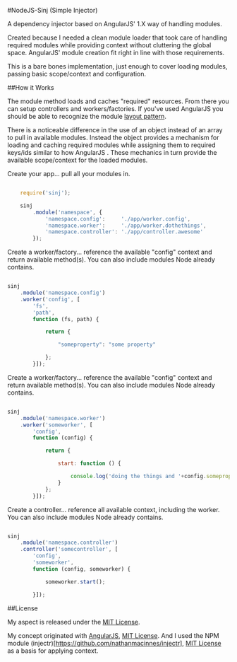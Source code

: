 #NodeJS-Sinj (Simple Injector)

A dependency injector based on AngularJS' 1.X way of handling modules.

Created because I needed a clean module loader that took care of handling required
modules while providing context without cluttering the global space. AngularJS' module
creation fit right in line with those requirements.

This is a bare bones implementation, just enough to cover loading modules, passing
basic scope/context and configuration.



##How it Works

The module method loads and caches "required" resources.
From there you can setup controllers and workers/factories. If
you've used AngularJS you should be able to recognize the module [layout pattern](https://docs.angularjs.org/api/ng/function/angular.module).

There is a noticeable difference in the use of an object instead of an array to
pull in available modules. Instead the object provides a mechanism for loading and caching
required modules while assigning them to required keys/ids similar to how AngularJS . These mechanics in turn provide
the available scope/context for the loaded modules.

Create your app... pull all your modules in.

```javascript

    require('sinj');

    sinj
        .module('namespace', {
            'namespace.config':     './app/worker.config',
            'namespace.worker':     './app/worker.dothethings',
            'namespace.controller': './app/controller.awesome'
        });
```

Create a worker/factory... reference the available "config" context and
return available method(s). You can also include modules Node already contains.

```javascript

sinj
    .module('namespace.config')
    .worker('config', [
        'fs',
        'path',
        function (fs, path) {

            return {

                "someproperty": "some property"

            };
        }]);
```


Create a worker/factory... reference the available "config" context and
return available method(s). You can also include modules Node already contains.

```javascript

sinj
    .module('namespace.worker')
    .worker('someworker', [
        'config',
        function (config) {

            return {

                start: function () {

                    console.log('doing the things and '+config.someproperty);
                }
            };
        }]);
```

Create a controller... reference all available context, including the worker.
You can also include modules Node already contains.

```javascript

sinj
    .module('namespace.controller')
    .controller('somecontroller', [
        'config',
        'someworker',
        function (config, someworker) {

            someworker.start();

        }]);
```



##License

My aspect is released under the [MIT License](http://en.wikipedia.org/wiki/MIT_License).

My concept originated with [AngularJS](https://angularjs.org/), [MIT License](http://en.wikipedia.org/wiki/MIT_License).
And I used the NPM module (injectr)[https://github.com/nathanmacinnes/injectr], [MIT License](http://opensource.org/licenses/MIT)
as a basis for applying context.